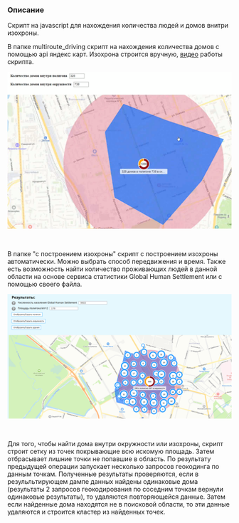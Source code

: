 <h3>Описание</h3>
<p>Скрипт на javascript для нахождения количества людей и домов внитри изохроны.</p>
<p>В папке multiroute_driving скрипт на нахождения количества домов с помощью api яндекс карт. Изохрона строится вручную, <a href="./multiroute_driving/bandicam 2021-09-06 14-13-30-584.mp4">видео</a> работы скрипта.</p>
<p><img src="./img/Снимок экрана от 2024-10-28 17-04-38.png"/></p>
<br/>
<p>В папке "с построением изохроны" скрипт с построением изохроны автоматически. Можно выбрать способ передвижения и время. Также есть возможность найти количество проживающих людей в данной области на основе сервиса статистики 
  Global Human Settlement или с помощью своего файла.</p>
<p><img src="./img/Снимок экрана от 2024-10-28 16-58-21.png"/></p>
<br/>
<p>Для того, чтобы найти дома внутри окружности или изохроны, скрипт строит сетку из точек покрывающие всю искомую площадь. Затем отбрасывает лишние точки не попавшие в область. 
  По результату предыдущей операции запускает несколько запросов геокодинга по данным точкам. Полученные результаты проверяются, если в резульльтирующем дампе данных найдены одинаковые дома (результаты 2 запросов геокодирования по
  соседним точкам вернули одинаковые результаты), то удаляются повторяющейся данные. Затем если найденные дома находятся не в поисковой области, то эти данные удаляются и строится кластер из найденных точек.</p>
